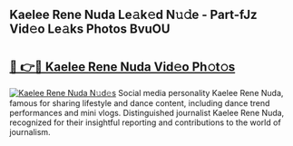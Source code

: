 ## Kaelee Rene Nuda Le𝚊k𝚎d N𝚞𝚍e - Part-fJz Vid𝚎o Le𝚊ks Photos BvuOU

# <h2><a href="http://fbfqj5m.evod.top/?m=Kaelee+Rene+Nuda">🔗 👉🔴 Kaelee Rene Nuda Vid𝚎o Ph𝚘t𝚘s</a></h2>

[![Kaelee Rene Nuda N𝚞d𝚎s](https://i.imgur.com/8V9OHl7.gif)](http://fbfqj5m.evod.top/?m=Kaelee+Rene+Nuda)
Social media personality Kaelee Rene Nuda, famous for sharing lifestyle and dance content, including dance trend performances and mini vlogs. Distinguished journalist Kaelee Rene Nuda, recognized for their insightful reporting and contributions to the world of journalism. 
